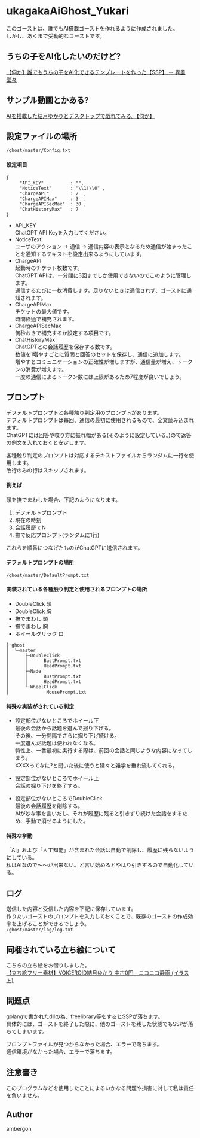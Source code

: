 # ukagakaAiGhost_Yukari
このゴーストは、誰でもAI搭載ゴーストを作れるように作成されました。<br>
しかし、あくまで受動的なゴーストです。<br>


## うちの子をAI化したいのだけど?
[【伺か】誰でもうちの子をAI化できるテンプレートを作った【SSP】 -- 異風堂々](https://ambergonslibrary.com/ukagaka/8991/)


## サンプル動画とかある?
[AIを搭載した結月ゆかりとデスクトップで戯れてみる。【伺か】](https://www.nicovideo.jp/watch/sm42800287)


## 設定ファイルの場所
`/ghost/master/Config.txt`


#### 設定項目
```
{
     "API_KEY"          : "",
     "NoticeText"       : "\\1!\\0" ,
     "ChargeAPI"        : 2  , 
     "ChargeAPIMax"     : 3  ,
     "ChargeAPISecMax"  : 30 ,
     "ChatHistoryMax"   : 7 
}
```

- API_KEY          
    ChatGPT API Keyを入力してください。<br>
- NoticeText       
    ユーザのアクション -> 通信 -> 通信内容の表示となるため通信が始まったことを通知するテキストを設定出来るようにしています。<br>
- ChargeAPI        
    起動時のチケット枚数です。<br>
    ChatGPT APIは、一分間に3回までしか使用できないのでこのように管理します。<br>
    通信するたびに一枚消費します。足りないときは通信されず、ゴーストに通知されます。<br>
- ChargeAPIMax     
    チケットの最大値です。<br>
    時間経過で補充されます。<br>
- ChargeAPISecMax  
    何秒おきで補充するか設定する項目です。<br>
- ChatHistoryMax   
    ChatGPTとの会話履歴を保存する数です。<br>
    数値を1増やすごとに質問と回答のセットを保存し、通信に追加します。<br>
    増やすとコミュニケーションの正確性が増しますが、通信量が増え、トークンの消費が増えます。<br>
    一度の通信によるトークン数には上限があるため7程度が良いでしょう。<br>


## プロンプト
デフォルトプロンプトと各種触り判定用のプロンプトがあります。<br>
デフォルトプロンプトは毎回、通信の最初に使用されるもので、全文読み込まれます。<br>
ChatGPTには回答や喋り方に振れ幅がある(そのように設定している。)ので返答の例文を入れておくと安定します。<br>

各種触り判定のプロンプトは対応するテキストファイルからランダムに一行を使用します。<br>
改行のみの行はスキップされます。<br>

#### 例えば
頭を撫でまわした場合、下記のようになります。

1. デフォルトプロンプト
1. 現在の時刻
1. 会話履歴 x N
1. 撫で反応プロンプト(ランダムに1行)

これらを順番につなげたものがChatGPTに送信されます。


#### デフォルトプロンプトの場所
`/ghost/master/DefaultPrompt.txt`

#### 実装されている各種触り判定と使用されるプロンプトの場所

- DoubleClick         頭
- DoubleClick         胸
- 撫でまわし          頭
- 撫でまわし          胸
- ホイールクリック    口

```
├─ghost
│  └─master
│      ├─DoubleClick
│      │      BustPrompt.txt
│      │      HeadPrompt.txt
│      ├─Nade
│      │      BustPrompt.txt
│      │      HeadPrompt.txt
│      └─WheelClick
│              MousePrompt.txt
```


#### 特殊な実装がされている判定
- 設定部位がないところでホイール下<br>
    最後の会話から話題を選んで掘り下げる。<br>
    その後、一分間隔でさらに掘り下げ続ける。<br>
    一度選んだ話題は使われなくなる。<br>
    特性上、一番最初に実行する際は、前回の会話と同じような内容になってしまう。<br>
    XXXXってなに?と聞いた後に使うと延々と雑学を垂れ流してくれる。<br>

- 設定部位がないところでホイール上<br>
    会話の掘り下げを終了する。

- 設定部位がないところでDoubleClick<br>
    最後の会話履歴を削除する。<br>
    AIが妙な事を言いだし、それが履歴に残ると引きずり続けた会話をするため、手動で消せるようにした。<br>


#### 特殊な挙動
「AI」および「人工知能」が含まれた会話は自動で削除し、履歴に残らないようにしている。<br>
私はAIなので～～が出来ない。と言い始めるとやはり引きずるので自動化している。<br>


## ログ
送信した内容と受信した内容を下記に保存しています。<br>
作りたいゴーストのプロンプトを入力しておくことで、既存のゴーストの作成効率を上げることができるでしょう。<br>
`/ghost/master/log/log.txt`


## 同梱されている立ち絵について
こちらの立ち絵をお借りしました。<br>
[【立ち絵フリー素材】VOICEROID結月ゆかり 中古0円 - ニコニコ静画 (イラスト)](https://seiga.nicovideo.jp/seiga/im11102824)


## 問題点
golangで書かれたdllの為、freelibrary等をするとSSPが落ちます。<br>
具体的には、ゴーストを終了した際に、他のゴーストを残した状態でもSSPが落ちてしまいます。<br>

プロンプトファイルが見つからなかった場合、エラーで落ちます。<br>
通信環境がなかった場合、エラーで落ちます。<br>


## 注意書き
このプログラムなどを使用したことによるいかなる問題や損害に対して私は責任を負いません。

                
## Author
ambergon

